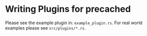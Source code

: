 # Writing Plugins for precached

Please see the example plugin in: `example_plugin.rs`. For real world examples
please see `src/plugins/*.rs`.
